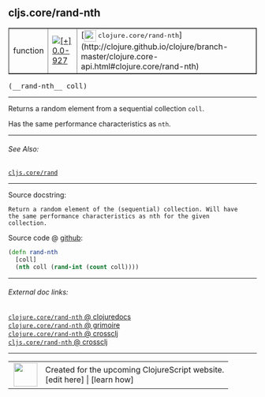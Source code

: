 ## cljs.core/rand-nth



 <table border="1">
<tr>
<td>function</td>
<td><a href="https://github.com/cljsinfo/cljs-api-docs/tree/0.0-927"><img valign="middle" alt="[+] 0.0-927" title="Added in 0.0-927" src="https://img.shields.io/badge/+-0.0--927-lightgrey.svg"></a> </td>
<td>
[<img height="24px" valign="middle" src="http://i.imgur.com/1GjPKvB.png"> <samp>clojure.core/rand-nth</samp>](http://clojure.github.io/clojure/branch-master/clojure.core-api.html#clojure.core/rand-nth)
</td>
</tr>
</table>


 <samp>
(__rand-nth__ coll)<br>
</samp>

---

Returns a random element from a sequential collection `coll`.

Has the same performance characteristics as `nth`.

---


###### See Also:

[`cljs.core/rand`](cljs.core_rand.md)<br>

---


Source docstring:

```
Return a random element of the (sequential) collection. Will have
the same performance characteristics as nth for the given
collection.
```


Source code @ [github](https://github.com/clojure/clojurescript/blob/r3190/src/cljs/cljs/core.cljs#L9065-L9070):

```clj
(defn rand-nth
  [coll]
  (nth coll (rand-int (count coll))))
```

<!--
Repo - tag - source tree - lines:

 <pre>
clojurescript @ r3190
└── src
    └── cljs
        └── cljs
            └── <ins>[core.cljs:9065-9070](https://github.com/clojure/clojurescript/blob/r3190/src/cljs/cljs/core.cljs#L9065-L9070)</ins>
</pre>

-->

---



###### External doc links:

[`clojure.core/rand-nth` @ clojuredocs](http://clojuredocs.org/clojure.core/rand-nth)<br>
[`clojure.core/rand-nth` @ grimoire](http://conj.io/store/v1/org.clojure/clojure/1.7.0-beta3/clj/clojure.core/rand-nth/)<br>
[`clojure.core/rand-nth` @ crossclj](http://crossclj.info/fun/clojure.core/rand-nth.html)<br>
[`cljs.core/rand-nth` @ crossclj](http://crossclj.info/fun/cljs.core.cljs/rand-nth.html)<br>

---

 <table>
<tr><td>
<img valign="middle" align="right" width="48px" src="http://i.imgur.com/Hi20huC.png">
</td><td>
Created for the upcoming ClojureScript website.<br>
[edit here] | [learn how]
</td></tr></table>

[edit here]:https://github.com/cljsinfo/cljs-api-docs/blob/master/cljsdoc/cljs.core_rand-nth.cljsdoc
[learn how]:https://github.com/cljsinfo/cljs-api-docs/wiki/cljsdoc-files

<!--

This information was too distracting to show to readers, but I'll leave it
commented here since it is helpful to:

- pretty-print the data used to generate this document
- and show how to retrieve that data



The API data for this symbol:

```clj
{:description "Returns a random element from a sequential collection `coll`.\n\nHas the same performance characteristics as `nth`.",
 :ns "cljs.core",
 :name "rand-nth",
 :signature ["[coll]"],
 :history [["+" "0.0-927"]],
 :type "function",
 :related ["cljs.core/rand"],
 :full-name-encode "cljs.core_rand-nth",
 :source {:code "(defn rand-nth\n  [coll]\n  (nth coll (rand-int (count coll))))",
          :title "Source code",
          :repo "clojurescript",
          :tag "r3190",
          :filename "src/cljs/cljs/core.cljs",
          :lines [9065 9070]},
 :full-name "cljs.core/rand-nth",
 :clj-symbol "clojure.core/rand-nth",
 :docstring "Return a random element of the (sequential) collection. Will have\nthe same performance characteristics as nth for the given\ncollection."}

```

Retrieve the API data for this symbol:

```clj
;; from Clojure REPL
(require '[clojure.edn :as edn])
(-> (slurp "https://raw.githubusercontent.com/cljsinfo/cljs-api-docs/catalog/cljs-api.edn")
    (edn/read-string)
    (get-in [:symbols "cljs.core/rand-nth"]))
```

-->
